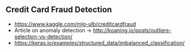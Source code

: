 ## Credit Card Fraud Detection
* https://www.kaggle.com/mlg-ulb/creditcardfraud
* Article on anomaly detection -> http://koaning.io/posts/outliers-selection-vs-detection/
* https://keras.io/examples/structured_data/imbalanced_classification/